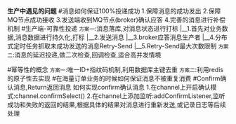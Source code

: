 ******生产中遇见的问题******
#消息如何保证100%投递成功
    1.保障消息的成功发出
    2.保障MQ节点成功接收
    3.发送端收到MQ节点(broker)确认应答
    4.完善的消息进行补偿机制
    #生产端-可靠性投递
    `方案一`:消息落库,对消息状态进行打标
        |__1.首先对业务数据,消息数据进行持久化,打标
        |__2.发送消息
        |__3.broker应答消息生产者
        |__4.分布式定时任务抓取未成功发送的消息Retry-Send
        |__5.Retry-Send最大次数限制
    `方案二`:消息的延迟投递,做二次检查,回调检查,适合高并发情境   
        
#幂等性的概念
    `方案一`:唯一ID+指纹码机制,利用数据库主键去重
    `方案二`:利用redis的原子性去实现
#在海量订单业务的时候如何保证消息不被重复消费
#Confirm确认消息,Return返回消息
 如何实现confirm确认消息
 1.在channel上开启确认模式:channel.confirmSelect()
 2.在channel上添加监听:addConfirmListener,监听成功和失败的返回的结果,根据具体的结果对消息进行重新发送,或记录日志等后续处理